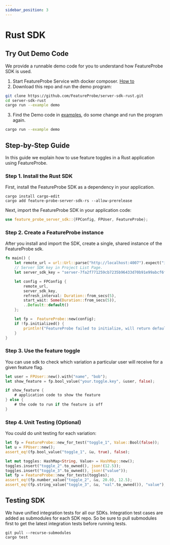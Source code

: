```yaml
---
sidebar_position: 3
---
```


# Rust SDK

## Try Out Demo Code

We provide a runnable demo code for you to understand how FeatureProbe SDK is used.

1. Start FeatureProbe Service with docker composer. [How to](https://github.com/FeatureProbe/FeatureProbe#1-starting-featureprobe-service-with-docker-compose)
2. Download this repo and run the demo program:
 ```bash
 git clone https://github.com/FeatureProbe/server-sdk-rust.git
 cd server-sdk-rust
 cargo run --example demo
 ```
3. Find the Demo code in [examples](https://github.com/FeatureProbe/server-sdk-rust/tree/main/examples), 
 do some change and run the program again.
 ```bash
 cargo run --example demo
 ```

## Step-by-Step Guide

In this guide we explain how to use feature toggles in a Rust application using FeatureProbe.

### Step 1. Install the Rust SDK

First, install the FeatureProbe SDK as a dependency in your application.

```shell
cargo install cargo-edit
cargo add feature-probe-server-sdk-rs --allow-prerelease
```

Next, import the FeatureProbe SDK in your application code:

```rust
use feature_probe_server_sdk::{FPConfig, FPUser, FeatureProbe};
```

### Step 2. Create a FeatureProbe instance

After you install and import the SDK, create a single, shared instance of the FeatureProbe sdk.

```rust
fn main() {
    let remote_url = url::Url::parse("http://localhost:4007").expect("invalid url");
    // Server SDK key in Project List Page.
    let server_sdk_key = "server-7fa2f771259cb7235b96433d70b91e99abcf6ff8".to_owned();

    let config = FPConfig {
        remote_url,
        server_sdk_key,
        refresh_interval: Duration::from_secs(5),
        start_wait: Some(Duration::from_secs(5)),
        ..Default::default()
    };

    let fp =  FeatureProbe::new(config);
    if !fp.initialized() {
        println!("FeatureProbe failed to initialize, will return default value");
    }
}
```

### Step 3. Use the feature toggle

You can use sdk to check which variation a particular user will receive for a given feature flag.

```rust
let user = FPUser::new().with("name", "bob");
let show_feature = fp.bool_value("your.toggle.key", &user, false);

if show_feature {
    # application code to show the feature
} else {
    # the code to run if the feature is off
}
```

### Step 4. Unit Testing (Optional)

You could do unit testing for each variation:

```rust
let fp = FeatureProbe::new_for_test("toggle_1", Value::Bool(false));
let u = FPUser::new();
assert_eq!(fp.bool_value("toggle_1", &u, true), false);

let mut toggles: HashMap<String, Value> = HashMap::new();
toggles.insert("toggle_2".to_owned(), json!(12.5));
toggles.insert("toggle_3".to_owned(), json!("value"));
let fp = FeatureProbe::new_for_tests(toggles);
assert_eq!(fp.number_value("toggle_2", &u, 20.0), 12.5);
assert_eq!(fp.string_value("toggle_3", &u, "val".to_owned()), "value");
```

## Testing SDK

We have unified integration tests for all our SDKs. Integration test cases are added as submodules for each SDK repo. So
be sure to pull submodules first to get the latest integration tests before running tests.

```shell
git pull --recurse-submodules
cargo test
```
